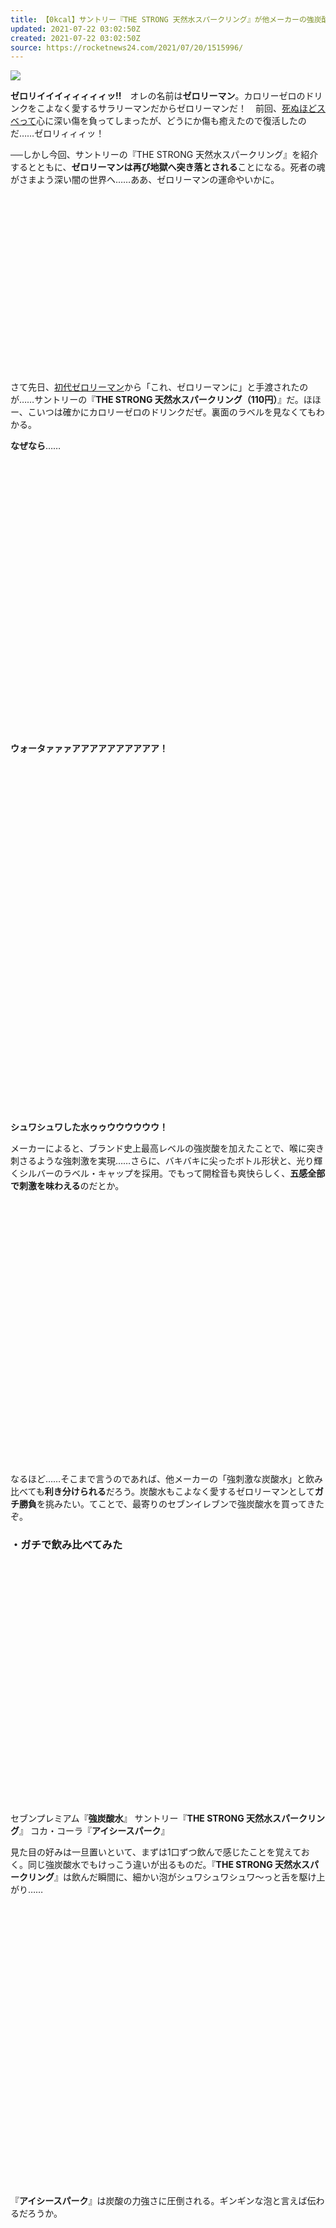 ```yaml
---
title: 【0kcal】サントリー『THE STRONG 天然水スパークリング』が他メーカーの強炭酸水とどう違うのか飲み比べてみた結果…
updated: 2021-07-22 03:02:50Z
created: 2021-07-22 03:02:50Z
source: https://rocketnews24.com/2021/07/20/1515996/
---
```


![](https://rocketnews24.com/2021/07/20/1515996/438)

**ゼロリイイイィィィィィッ!!**　オレの名前は**ゼロリーマン**。カロリーゼロのドリンクをこよなく愛するサラリーマンだからゼロリーマンだ！　前回、[死ぬほどスベって](https://rocketnews24.com/2021/06/30/1510194/)心に深い傷を負ってしまったが、どうにか傷も癒えたので復活したのだ……ゼロリィィィッ！

──しかし今回、サントリーの『THE STRONG 天然水スパークリング』を紹介するとともに、**ゼロリーマンは再び地獄へ突き落とされる**ことになる。死者の魂がさまよう深い闇の世界へ……ああ、ゼロリーマンの運命やいかに。

![](data:image/svg+xml;base64,PHN2ZyBoZWlnaHQ9IjM2MCIgd2lkdGg9IjY0MCIgeG1sbnM9Imh0dHA6Ly93d3cudzMub3JnLzIwMDAvc3ZnIiB2ZXJzaW9uPSIxLjEiIC8+)

さて先日、[初代ゼロリーマン](https://rocketnews24.com/2021/05/28/1491635/)から「これ、ゼロリーマンに」と手渡されたのが……サントリーの『**THE STRONG 天然水スパークリング（110円）**』だ。ほほー、こいつは確かにカロリーゼロのドリンクだぜ。裏面のラベルを見なくてもわかる。

**なぜなら**……

![](data:image/svg+xml;base64,PHN2ZyBoZWlnaHQ9IjU1NCIgd2lkdGg9IjY0MCIgeG1sbnM9Imh0dHA6Ly93d3cudzMub3JnLzIwMDAvc3ZnIiB2ZXJzaW9uPSIxLjEiIC8+)

**ウォータァァァアアアアアアアアアア！**

![](data:image/svg+xml;base64,PHN2ZyBoZWlnaHQ9IjcwOCIgd2lkdGg9IjY0MCIgeG1sbnM9Imh0dHA6Ly93d3cudzMub3JnLzIwMDAvc3ZnIiB2ZXJzaW9uPSIxLjEiIC8+)

**シュワシュワした水ゥゥウウウウウウ！**

メーカーによると、ブランド史上最高レベルの強炭酸を加えたことで、喉に突き刺さるような強刺激を実現……さらに、バキバキに尖ったボトル形状と、光り輝くシルバーのラベル・キャップを採用。でもって開栓音も爽快らしく、**五感全部で刺激を味わえる**のだとか。

![](data:image/svg+xml;base64,PHN2ZyBoZWlnaHQ9IjUzNSIgd2lkdGg9IjY0MCIgeG1sbnM9Imh0dHA6Ly93d3cudzMub3JnLzIwMDAvc3ZnIiB2ZXJzaW9uPSIxLjEiIC8+)

なるほど……そこまで言うのであれば、他メーカーの「強刺激な炭酸水」と飲み比べても**利き分けられる**だろう。炭酸水もこよなく愛するゼロリーマンとして**ガチ勝負**を挑みたい。てことで、最寄りのセブンイレブンで強炭酸水を買ってきたぞ。

### ・ガチで飲み比べてみた

![](data:image/svg+xml;base64,PHN2ZyBoZWlnaHQ9IjQ5MCIgd2lkdGg9IjY0MCIgeG1sbnM9Imh0dHA6Ly93d3cudzMub3JnLzIwMDAvc3ZnIiB2ZXJzaW9uPSIxLjEiIC8+)

セブンプレミアム『**強炭酸水**』
サントリー『**THE STRONG 天然水スパークリング**』
コカ・コーラ『**アイシースパーク**』

見た目の好みは一旦置いといて、まずは1口ずつ飲んで感じたことを覚えておく。同じ強炭酸水でもけっこう違いが出るものだ。『**THE STRONG 天然水スパークリング**』は飲んだ瞬間に、細かい泡がシュワシュワシュワ〜っと舌を駆け上がり……

![](data:image/svg+xml;base64,PHN2ZyBoZWlnaHQ9IjU3MiIgd2lkdGg9IjY0MCIgeG1sbnM9Imh0dHA6Ly93d3cudzMub3JnLzIwMDAvc3ZnIiB2ZXJzaW9uPSIxLjEiIC8+)

『**アイシースパーク**』は炭酸の力強さに圧倒される。ギンギンな泡と言えば伝わるだろうか。

![](data:image/svg+xml;base64,PHN2ZyBoZWlnaHQ9IjUxMiIgd2lkdGg9IjY0MCIgeG1sbnM9Imh0dHA6Ly93d3cudzMub3JnLzIwMDAvc3ZnIiB2ZXJzaW9uPSIxLjEiIC8+)

泡のジャンルが違うものの、どちらもバキバキに強炭酸。2本と比べるとセブンプレミアムは “キツさ” があまり感じられない……と、完璧に記憶したところで、**番号を書いたコップを用意し**……

![](data:image/svg+xml;base64,PHN2ZyBoZWlnaHQ9IjQzMCIgd2lkdGg9IjY0MCIgeG1sbnM9Imh0dHA6Ly93d3cudzMub3JnLzIwMDAvc3ZnIiB2ZXJzaW9uPSIxLjEiIC8+)

ドリンクを注ぐ。

![](data:image/svg+xml;base64,PHN2ZyBoZWlnaHQ9IjM0MiIgd2lkdGg9IjY0MCIgeG1sbnM9Imh0dHA6Ly93d3cudzMub3JnLzIwMDAvc3ZnIiB2ZXJzaW9uPSIxLjEiIC8+)

シャッフルして……

![](data:image/svg+xml;base64,PHN2ZyBoZWlnaHQ9IjQxOCIgd2lkdGg9IjY0MCIgeG1sbnM9Imh0dHA6Ly93d3cudzMub3JnLzIwMDAvc3ZnIiB2ZXJzaW9uPSIxLjEiIC8+)

![](data:image/svg+xml;base64,PHN2ZyBoZWlnaHQ9IjM3OCIgd2lkdGg9IjY0MCIgeG1sbnM9Imh0dHA6Ly93d3cudzMub3JnLzIwMDAvc3ZnIiB2ZXJzaW9uPSIxLjEiIC8+)

いざテイスティング。

![](data:image/svg+xml;base64,PHN2ZyBoZWlnaHQ9IjUyNyIgd2lkdGg9IjY0MCIgeG1sbnM9Imh0dHA6Ly93d3cudzMub3JnLzIwMDAvc3ZnIiB2ZXJzaW9uPSIxLjEiIC8+)

なるほどなるほどぉぉ……わかる！　違いがわかるゼロリィィ！　いざ飲み比べると炭酸の泡が全然違うゼロリィィ！　**舌に記憶が残っているゼロリイイイイィィィィィッ!!**

というわけで……

![](data:image/svg+xml;base64,PHN2ZyBoZWlnaHQ9IjQwOCIgd2lkdGg9IjY0MCIgeG1sbnM9Imh0dHA6Ly93d3cudzMub3JnLzIwMDAvc3ZnIiB2ZXJzaW9uPSIxLjEiIC8+)

**コップを並べ替えてみた。**

![](data:image/svg+xml;base64,PHN2ZyBoZWlnaHQ9IjQxNSIgd2lkdGg9IjY0MCIgeG1sbnM9Imh0dHA6Ly93d3cudzMub3JnLzIwMDAvc3ZnIiB2ZXJzaW9uPSIxLjEiIC8+)

正解・不正解を確認する方法は、**水を飲み干してコップ裏の番号を確認する**のみ。左から1・2・3と並んだら完全一致である。

![](data:image/svg+xml;base64,PHN2ZyBoZWlnaHQ9IjM2NyIgd2lkdGg9IjY0MCIgeG1sbnM9Imh0dHA6Ly93d3cudzMub3JnLzIwMDAvc3ZnIiB2ZXJzaW9uPSIxLjEiIC8+)

さあまずは、セブンプレミアム（1）のものと思われる強炭酸水を一気飲みしてから……！

![](data:image/svg+xml;base64,PHN2ZyBoZWlnaHQ9IjQ4MSIgd2lkdGg9IjY0MCIgeG1sbnM9Imh0dHA6Ly93d3cudzMub3JnLzIwMDAvc3ZnIiB2ZXJzaW9uPSIxLjEiIC8+)

**番号を確認！**

![](data:image/svg+xml;base64,PHN2ZyBoZWlnaHQ9IjQ3MCIgd2lkdGg9IjY0MCIgeG1sbnM9Imh0dHA6Ly93d3cudzMub3JnLzIwMDAvc3ZnIiB2ZXJzaW9uPSIxLjEiIC8+)

………………

![](data:image/svg+xml;base64,PHN2ZyBoZWlnaHQ9IjQ4OSIgd2lkdGg9IjY0MCIgeG1sbnM9Imh0dHA6Ly93d3cudzMub3JnLzIwMDAvc3ZnIiB2ZXJzaW9uPSIxLjEiIC8+)

**間違えたようだ。**

セブンプレミアムとアイシースパークを間違えてしまうとは。**一口目の衝撃は全く別物だった**にもかかわらず……クソッ。てことは、アイシースパークだと思った強炭酸水がセブンプレミアム（1）なのか。

![](data:image/svg+xml;base64,PHN2ZyBoZWlnaHQ9IjQ1OCIgd2lkdGg9IjY0MCIgeG1sbnM9Imh0dHA6Ly93d3cudzMub3JnLzIwMDAvc3ZnIiB2ZXJzaW9uPSIxLjEiIC8+)

再びコップの水を飲み干して……

![](data:image/svg+xml;base64,PHN2ZyBoZWlnaHQ9IjQ4MSIgd2lkdGg9IjY0MCIgeG1sbnM9Imh0dHA6Ly93d3cudzMub3JnLzIwMDAvc3ZnIiB2ZXJzaW9uPSIxLjEiIC8+)

**番号を確認！**

![](data:image/svg+xml;base64,PHN2ZyBoZWlnaHQ9IjQ0NiIgd2lkdGg9IjY0MCIgeG1sbnM9Imh0dHA6Ly93d3cudzMub3JnLzIwMDAvc3ZnIiB2ZXJzaW9uPSIxLjEiIC8+)

………………

![](data:image/svg+xml;base64,PHN2ZyBoZWlnaHQ9IjQ4MCIgd2lkdGg9IjY0MCIgeG1sbnM9Imh0dHA6Ly93d3cudzMub3JnLzIwMDAvc3ZnIiB2ZXJzaW9uPSIxLjEiIC8+)

**違ったか。**

![](data:image/svg+xml;base64,PHN2ZyBoZWlnaHQ9IjQzOCIgd2lkdGg9IjY0MCIgeG1sbnM9Imh0dHA6Ly93d3cudzMub3JnLzIwMDAvc3ZnIiB2ZXJzaW9uPSIxLjEiIC8+)

アイシースパークだと思ったドリンクが天然水スパークリングで、天然水スパークリング（2）だと思ったドリンクが……

![](data:image/svg+xml;base64,PHN2ZyBoZWlnaHQ9IjQ4MCIgd2lkdGg9IjY0MCIgeG1sbnM9Imh0dHA6Ly93d3cudzMub3JnLzIwMDAvc3ZnIiB2ZXJzaW9uPSIxLjEiIC8+)

………………

![](data:image/svg+xml;base64,PHN2ZyBoZWlnaHQ9IjUwMiIgd2lkdGg9IjY0MCIgeG1sbnM9Imh0dHA6Ly93d3cudzMub3JnLzIwMDAvc3ZnIiB2ZXJzaW9uPSIxLjEiIC8+)

**セブンプレミアムだった。**

![](data:image/svg+xml;base64,PHN2ZyBoZWlnaHQ9IjQ4MSIgd2lkdGg9IjY0MCIgeG1sbnM9Imh0dHA6Ly93d3cudzMub3JnLzIwMDAvc3ZnIiB2ZXJzaW9uPSIxLjEiIC8+)

### ・悲しいゼロリィィ

まさかの**全問不正解**だったゼロリィィ。てか、炭酸水はコップに注いだらほぼ同じ飲み物なのかもしれない。水だしね。

![](data:image/svg+xml;base64,PHN2ZyBoZWlnaHQ9IjQ4MSIgd2lkdGg9IjY0MCIgeG1sbnM9Imh0dHA6Ly93d3cudzMub3JnLzIwMDAvc3ZnIiB2ZXJzaW9uPSIxLjEiIC8+)

というわけで、今回はこのまま逃げるように空へ帰りたいと思う。またいつか会おう。ゼロリイイイィィィィィ〜〜〜ム!!（離陸）

参考リンク：[サントリー「THE STRONG 天然水スパークリング」](https://www.suntory.co.jp/water/tennensui/strong/)

執筆：[ゼロリーマン砂子間](http://rocketnews24.com/author/masanuki-sunakoma/)
Photo：RocketNews24.

★カロリーゼロドリンク関連の記事はこちら → [シリーズ「ゼロリーマン」](https://rocketnews24.com/tag/%e3%82%bc%e3%83%ad%e3%83%aa%e3%83%bc%e3%83%9e%e3%83%b3/)